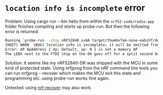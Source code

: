 # `location info is incomplete` error

Problem: Using cargo run --bin hello from within the `nrf52-code/radio-app` folder finishes compiling and starts up probe-run. But then the following error is returned:

```sh
Running `probe-run --chip nRF52840_xxAA target/thumbv7em-none-eabihf/debug/hello`
(HOST) WARN  (BUG) location info is incomplete; it will be omitted from the output
Error: AP ApAddress { dp: Default, ap: 0 } is not a memory AP
The LED5 next to the FTDI chip on the DK goes off for a split second but no program is flashed.
```

Solution: It seems like my nRF52840-DK was shipped with the MCU in some kind of protected state. Using nrfjprog from the nRF command line tools you can run nrfjprog --recover which makes the MCU exit this state and programming etc. using probe-run works fine again.

Untested: using [nrf-recover](https://github.com/thalesfragoso/nrf-recover/) may also work.
